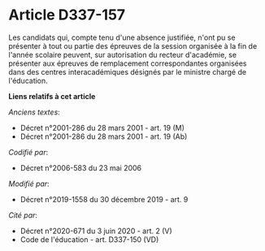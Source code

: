 # Article D337-157

Les candidats qui, compte tenu d'une absence justifiée, n'ont pu se présenter à tout ou partie des épreuves de la session
organisée à la fin de l'année scolaire peuvent, sur autorisation du recteur d'académie, se présenter aux épreuves de
remplacement correspondantes organisées dans des centres interacadémiques désignés par le ministre chargé de l'éducation.

**Liens relatifs à cet article**

_Anciens textes_:

  - Décret n°2001-286 du 28 mars 2001 - art. 19 (M)
  - Décret n°2001-286 du 28 mars 2001 - art. 19 (Ab)

_Codifié par_:

  - Décret n°2006-583 du 23 mai 2006

_Modifié par_:

  - Décret n°2019-1558 du 30 décembre 2019 - art. 9

_Cité par_:

  - Décret n°2020-671 du 3 juin 2020 - art. 2 (V)
  - Code de l'éducation - art. D337-150 (VD)
